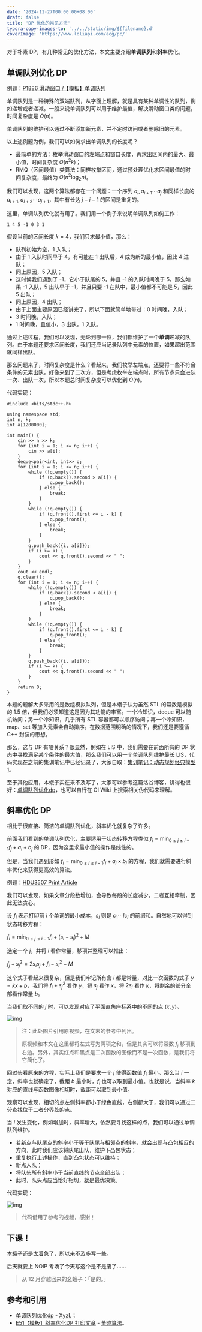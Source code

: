 ```yaml
---
date: '2024-11-27T00:00:00+08:00'
draft: false
title: 'DP 优化的常见方法'
typora-copy-images-to: '../../static/img/${filename}.d'
coverImage: 'https://www.loliapi.com/acg/pc/'
---
```


对于朴素 DP，有几种常见的优化方法，本文主要介绍**单调队列**和**斜率**优化。

## 单调队列优化 DP

例题：[P1886 滑动窗口 /【模板】单调队列](https://www.luogu.com.cn/problem/P1886)

单调队列是一种特殊的双端队列，从字面上理解，就是具有某种单调性的队列，例如递增或者递减。一般来说单调队列可以用于维护最值，解决滑动窗口类的问题，时间复杂度是 $O(n)$。

单调队列的维护可以通过不断添加新元素，并不定时访问或者删除旧的元素。

以上述例题为例，我们可以如何求出单调队列的长度呢？

- 最简单的方法：枚举滑动窗口的左端点和窗口长度，再求出区间内的最大、最小值，时间复杂度 $O(n^{2}k)$；
- RMQ（区间最值）类算法：同样枚举区间，通过预处理优化求区间最值的时间复杂度，最终为 $O(n^2 \log_{2} n)$。

我们可以发现，这两个算法都存在一个问题：一个序列 $a_{i},a_{i+1} \cdots a_{j}$ 和同样长度的 $a_{i+1},a_{i+2} \cdots a_{j+1}$，其中有长达 $j-i-1$ 的区间是重复的。

这里，单调队列优化就有用了。我们用一个例子来说明单调队列如何工作：

```
1 4 5 -1 0 3 1
```

假设当前的区间长度 $k=4$，我们只求最小值，那么：

- 队列初始为空，1 入队；
- 由于 1 入队时间早于 4，有可能在 1 出队后，4 成为新的最小值，因此 4 进队；
- 同上原因，5 入队；
- 这时候我们遇到了 -1，它小于队尾的 5，并且 -1 的入队时间晚于 5。那么如果 -1 入队，5 出队早于 -1，并且只要 -1 在队中，最小值都不可能是 5，因此 5 出队；
- 同上原因，4 出队；
- 由于上面主要原因已经讲完了，所以下面就简单地带过：0 时间晚，入队；
- 3 时间晚，入队；
- 1 时间晚，且值小，3 出队，1 入队。

通过上述过程，我们可以发现，无论到哪一位，我们都维护了一个**单调**递减的队列。由于本题还要求区间长度，我们还应当记录队列中元素的位置，如果超出范围就同样出队。

那么问题来了，时间复杂度是什么？看起来，我们枚举左端点，还要将一些不符合条件的元素出队，好像来到了二次方，但是考虑枚举左端点时，所有节点只会进队一次、出队一次，所以本题总时间复杂度可以优化到 $O(n)$。

代码实现：

```
#include <bits/stdc++.h>

using namespace std;
int n, k;
int a[1200000];

int main() {
    cin >> n >> k;
    for (int i = 1; i <= n; i++) {
        cin >> a[i];
    }
    deque<pair<int, int>> q;
    for (int i = 1; i <= n; i++) {
        while (!q.empty()) {
            if (q.back().second > a[i]) {
                q.pop_back();
            } else {
                break;
            }
        }
        while (!q.empty()) {
            if (q.front().first <= i - k) {
                q.pop_front();
            } else {
                break;
            }
        }
        q.push_back({i, a[i]});
        if (i >= k) {
            cout << q.front().second << " ";
        }
    }
    cout << endl;
    q.clear();
    for (int i = 1; i <= n; i++) {
        while (!q.empty()) {
            if (q.back().second < a[i]) {
                q.pop_back();
            } else {
                break;
            }
        }
        while (!q.empty()) {
            if (q.front().first <= i - k) {
                q.pop_front();
            } else {
                break;
            }
        }
        q.push_back({i, a[i]});
        if (i >= k) {
            cout << q.front().second << " ";
        }
    }
    return 0;
}
```

本题的题解大多采用的是数组模拟队列，但是本蛾子认为虽然 STL 的常数是模拟的 1.5 倍，但我们必须知道这是因为其功能的丰富。一个冷知识，deque 可以随机访问；另一个冷知识，几乎所有 STL 容器都可以顺序访问；再一个冷知识，map、set 等加入元素会自动排序。在数据范围明确的情况下，我们还是要遵循 C++ 封装的思想。

那么，这与 DP 有啥关系？很显然，例如在 LIS 中，我们需要在前面所有的 DP 状态中寻找满足某个条件的最大值，那么我们可以用一个单调队列维护最长 LIS，代码实现在之前的集训笔记中已经记录了，大家自取：[集训笔记：动态规划经典模型 1](https://old.bug-barrel.top/archives/55)。

至于其他应用，本蛾子实在来不及写了，大家可以参考这篇洛谷博客，讲得也很好：[单调队列优化dp](https://www.luogu.com.cn/article/1u1affxp)，也可以自行在 OI Wiki 上搜索相关伪代码来理解。

## 斜率优化 DP

相比于很直接、简洁的单调队列优化，斜率优化就复杂了许多。

前面我们看到的单调队列优化，主要适用于状态转移方程类似 $f_{i}=\min_{0 \leq j \leq i-1} f_{j}+a_{i}+b_{j}$ 的 DP，因为这里求最小值的操作是线性的。

但是，当我们遇到形如 $f_{i}=\min_{0 \leq j \leq i-1} f_{j}+a_{i} \times b_{j}$ 的方程，我们就需要进行斜率优化来获得更高效的算法。

例题：[HDU3507 Print Article](https://vjudge.net/problem/HDU-3507)

我们可以发现，如果文章分段数增加，会导致每段的长度减少，二者互相牵制，因此无法贪心。

设 $f_{i}$ 表示打印前 $i$ 个单词的最小成本，$s_{i}$ 则是 $c_{1} \cdots lc_{i}$ 的前缀和。自然地可以得到状态转移方程：

$f_{i}=\min_{0 \leq j \leq i-1} f_{i}+(s_{i}-s_{j})^2+M$

选定一个 $j$，并将 $i$ 看作常量，移项并整理可以推出：

$f_{j}+s_{j}^2=2s_{i} s_{j}+f_{i}-s_{i}^2-M$

这个式子看起来很复杂，但是我们牢记所有含 $i$ 都是常量，对比一次函数的式子 $y=kx+b$，我们将 $f_{i}+s_{j}^2$ 看作 $y$，将 $s_{j}$ 看作 $x$，将 $2s_{i}$ 看作 $k$，将剩余的部分全部看作常量 $b$。

当我们取不同的 $j$ 时，可以发现对应了平面直角座标系中的不同的点 $(x,y)$。

![img](../../static/img/1ec9f00dde.d/image-27.png)

> 注：此处图片引用原视频，在文末的参考中列出。
>
> 原视频和本文在这里都将左式写为两项之和，但是其实可以将常数 $f_{j}$ 移项到右边。另外，其实红点和黑点是二次函数的图像而不是一次函数，是我们将它简化了。

回过头看原来的方程，实际上我们是要求一个 $j$ 使得函数值 $f_{i}$ 最小。那么当 $i$ 一定，斜率也就确定了，截距 $b$ 最小时，$f_{i}$ 也可以取到最小值。也就是说，当斜率 $k$ 对应的直线与函数图像相切时，截距可以取到最小值。

观察可以发现，相切的点左侧斜率都小于绿色直线，右侧都大于，我们可以通过二分查找位于二者分界处的点。

当 $i$ 发生变化，例如增加时，斜率增大，依然要寻找这样的点，我们可以通过单调队列维护。

- 若新点与队尾点的斜率小于等于队尾与相邻点的斜率，就会出现与凸包相反的方向，此时我们应该将队尾出队，维护下凸包状态；
- 重复执行上述操作，直到凸包状态可以维持；
- 新点入队；
- 将队头所有斜率小于当前直线的节点全部出队；
- 此时，队头点应当恰好相切，就是最优决策。

代码实现：

![img](../../static/img/1ec9f00dde.d/image-28.png)

> 代码借用了参考的视频，感谢！

## 下课！

本蛾子还是太着急了，所以来不及多写一些。

后天就要上 NOIP 考场了今天写这个是不是废了……

> 从 12 月穿越回来的幺蛾子：「是的。」

## 参考和引用

- [单调队列优化dp](https://www.luogu.com.cn/article/1u1affxp) - [XyzL](https://www.luogu.com.cn/user/130812)；
- [E51【模板】斜率优化DP 打印文章](https://www.bilibili.com/video/BV1CM4y147Ef) - [董晓算法](https://space.bilibili.com/517494241)。
